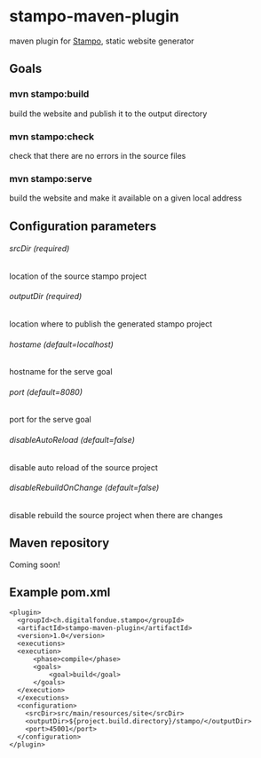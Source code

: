 # stampo-maven-plugin
maven plugin for [Stampo](https://github.com/digitalfondue/stampo), static website generator

## Goals

### mvn stampo:build
build the website and publish it to the output directory

### mvn stampo:check
check that there are no errors in the source files

### mvn stampo:serve
build the website and make it available on a given local address

## Configuration parameters

###### srcDir (required)

location of the source stampo project

###### outputDir (required)

location where to publish the generated stampo project

###### hostame (default=localhost)

hostname for the serve goal

###### port (default=8080)

port for the serve goal

###### disableAutoReload (default=false)

disable auto reload of the source project

###### disableRebuildOnChange (default=false)

disable rebuild the source project when there are changes

## Maven repository
Coming soon!

## Example pom.xml
```
<plugin>
  <groupId>ch.digitalfondue.stampo</groupId>
  <artifactId>stampo-maven-plugin</artifactId>
  <version>1.0</version>
  <executions>
  <execution>
	  <phase>compile</phase>
	  <goals>
		  <goal>build</goal>
	  </goals>
  </execution>
  </executions>
  <configuration>
    <srcDir>src/main/resources/site</srcDir>
    <outputDir>${project.build.directory}/stampo/</outputDir>
    <port>45001</port>
  </configuration>
</plugin>
```
